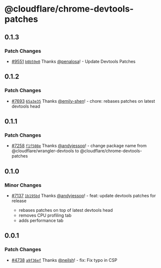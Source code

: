 # @cloudflare/chrome-devtools-patches

## 0.1.3

### Patch Changes

- [#9551](https://github.com/cloudflare/workers-sdk/pull/9551) [`b0b59e0`](https://github.com/cloudflare/workers-sdk/commit/b0b59e071393e13e3770fd59fb0cb26136e88272) Thanks [@penalosa](https://github.com/penalosa)! - Update Devtools Patches

## 0.1.2

### Patch Changes

- [#7693](https://github.com/cloudflare/workers-sdk/pull/7693) [`65a3e35`](https://github.com/cloudflare/workers-sdk/commit/65a3e3590aff2f287c669172856512d6b29bd37f) Thanks [@emily-shen](https://github.com/emily-shen)! - chore: rebases patches on latest devtools head

## 0.1.1

### Patch Changes

- [#7258](https://github.com/cloudflare/workers-sdk/pull/7258) [`f1f508e`](https://github.com/cloudflare/workers-sdk/commit/f1f508ec1acefd7b409b77ae1070029953cca061) Thanks [@andyjessop](https://github.com/andyjessop)! - change package name from @cloudflare/wrangler-devtools to @cloudflare/chrome-devtools-patches

## 0.1.0

### Minor Changes

- [#7137](https://github.com/cloudflare/workers-sdk/pull/7137) [`1b195bd`](https://github.com/cloudflare/workers-sdk/commit/1b195bd09aef282a8a205d341579cdb7e3755d89) Thanks [@andyjessop](https://github.com/andyjessop)! - feat: update devtools patches for release

  - rebases patches on top of latest devtools head
  - removes CPU profiling tab
  - adds performance tab

## 0.0.1

### Patch Changes

- [#4738](https://github.com/cloudflare/workers-sdk/pull/4738) [`a9f36ef`](https://github.com/cloudflare/workers-sdk/commit/a9f36ef01c6080352934cfd31c4987c5e197f8b5) Thanks [@neilsh](https://github.com/neilsh)! - fix: Fix typo in CSP
